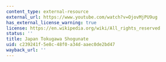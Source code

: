 ```yaml
---
content_type: external-resource
external_url: https://www.youtube.com/watch?v=OjovMjPU9ug
has_external_license_warning: true
license: https://en.wikipedia.org/wiki/All_rights_reserved
status: ''
title: Japan Tokugawa Shogunate
uid: c239241f-5e8c-48f0-a34d-aaec0de2bd47
wayback_url: ''
---
```

